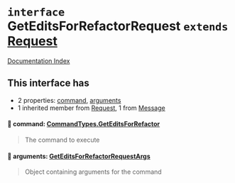 # `interface` GetEditsForRefactorRequest `extends` [Request](../interface.Request/README.md)

[Documentation Index](../README.md)

## This interface has

- 2 properties:
[command](#-command-commandtypesgeteditsforrefactor),
[arguments](#-arguments-geteditsforrefactorrequestargs)
- 1 inherited member from [Request](../interface.Request/README.md), 1 from [Message](../interface.Message/README.md)


#### 📄 command: [CommandTypes.GetEditsForRefactor](../enum.CommandTypes/README.md#geteditsforrefactor--geteditsforrefactor)

> The command to execute



#### 📄 arguments: [GetEditsForRefactorRequestArgs](../type.GetEditsForRefactorRequestArgs/README.md)

> Object containing arguments for the command




